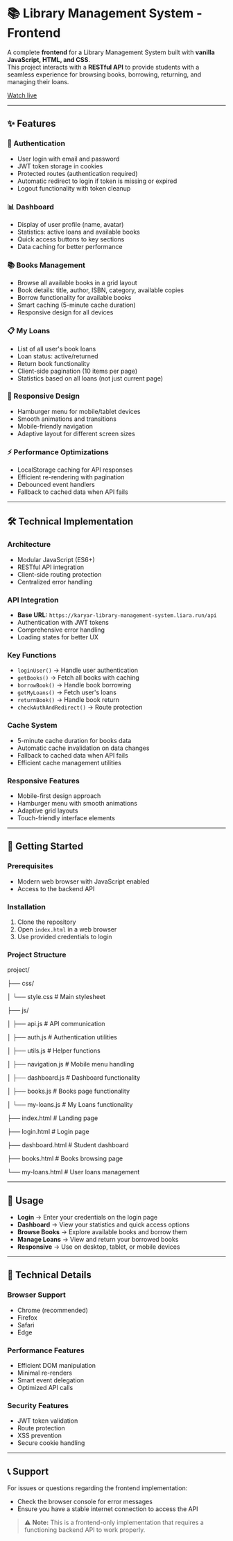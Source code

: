 # 📚 Library Management System - Frontend

A complete **frontend** for a Library Management System built with **vanilla JavaScript, HTML, and CSS**.  
This project interacts with a **RESTful API** to provide students with a seamless experience for browsing books, borrowing, returning, and managing their loans.

[Watch live](https://sadeghdehyadgari.github.io/library-management-frontend/)

---

## ✨ Features

### 🔐 Authentication

- User login with email and password
- JWT token storage in cookies
- Protected routes (authentication required)
- Automatic redirect to login if token is missing or expired
- Logout functionality with token cleanup

### 📊 Dashboard

- Display of user profile (name, avatar)
- Statistics: active loans and available books
- Quick access buttons to key sections
- Data caching for better performance

### 📚 Books Management

- Browse all available books in a grid layout
- Book details: title, author, ISBN, category, available copies
- Borrow functionality for available books
- Smart caching (5-minute cache duration)
- Responsive design for all devices

### 📋 My Loans

- List of all user's book loans
- Loan status: active/returned
- Return book functionality
- Client-side pagination (10 items per page)
- Statistics based on all loans (not just current page)

### 📱 Responsive Design

- Hamburger menu for mobile/tablet devices
- Smooth animations and transitions
- Mobile-friendly navigation
- Adaptive layout for different screen sizes

### ⚡ Performance Optimizations

- LocalStorage caching for API responses
- Efficient re-rendering with pagination
- Debounced event handlers
- Fallback to cached data when API fails

---

## 🛠️ Technical Implementation

### Architecture

- Modular JavaScript (ES6+)
- RESTful API integration
- Client-side routing protection
- Centralized error handling

### API Integration

- **Base URL:** `https://karyar-library-management-system.liara.run/api`
- Authentication with JWT tokens
- Comprehensive error handling
- Loading states for better UX

### Key Functions

- `loginUser()` → Handle user authentication
- `getBooks()` → Fetch all books with caching
- `borrowBook()` → Handle book borrowing
- `getMyLoans()` → Fetch user's loans
- `returnBook()` → Handle book return
- `checkAuthAndRedirect()` → Route protection

### Cache System

- 5-minute cache duration for books data
- Automatic cache invalidation on data changes
- Fallback to cached data when API fails
- Efficient cache management utilities

### Responsive Features

- Mobile-first design approach
- Hamburger menu with smooth animations
- Adaptive grid layouts
- Touch-friendly interface elements

---

## 🚀 Getting Started

### Prerequisites

- Modern web browser with JavaScript enabled
- Access to the backend API

### Installation

1. Clone the repository
2. Open `index.html` in a web browser
3. Use provided credentials to login

### Project Structure

project/

├── css/

│ └── style.css # Main stylesheet

├── js/

│ ├── api.js # API communication

│ ├── auth.js # Authentication utilities

│ ├── utils.js # Helper functions

│ ├── navigation.js # Mobile menu handling

│ ├── dashboard.js # Dashboard functionality

│ ├── books.js # Books page functionality

│ └── my-loans.js # My Loans functionality

├── index.html # Landing page

├── login.html # Login page

├── dashboard.html # Student dashboard

├── books.html # Books browsing page

└── my-loans.html # User loans management

---

## 🎯 Usage

- **Login** → Enter your credentials on the login page
- **Dashboard** → View your statistics and quick access options
- **Browse Books** → Explore available books and borrow them
- **Manage Loans** → View and return your borrowed books
- **Responsive** → Use on desktop, tablet, or mobile devices

---

## 🔧 Technical Details

### Browser Support

- Chrome (recommended)
- Firefox
- Safari
- Edge

### Performance Features

- Efficient DOM manipulation
- Minimal re-renders
- Smart event delegation
- Optimized API calls

### Security Features

- JWT token validation
- Route protection
- XSS prevention
- Secure cookie handling

---

## 📞 Support

For issues or questions regarding the frontend implementation:

- Check the browser console for error messages
- Ensure you have a stable internet connection to access the API

> ⚠️ **Note:** This is a frontend-only implementation that requires a functioning backend API to work properly.
